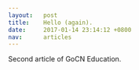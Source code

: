 ```yaml
---
layout:   post
title:    Hello (again).
date:     2017-01-14 23:14:12 +0800
nav:      articles
---
```


Second article of GoCN Education.
